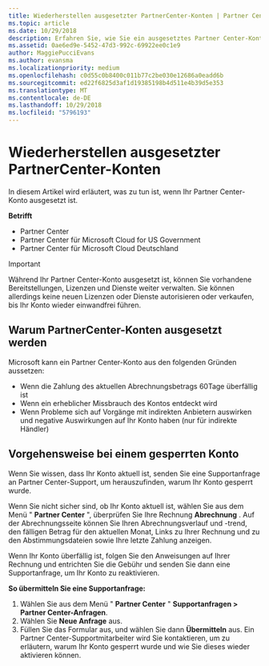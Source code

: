 ```yaml
---
title: Wiederherstellen ausgesetzter PartnerCenter-Konten | Partner Center
ms.topic: article
ms.date: 10/29/2018
description: Erfahren Sie, wie Sie ein ausgesetztes Partner Center-Konto wiederherstellen, warum Partner Center-Konten ausgesetzt werden, und wie Sie Ihr Konto verwenden können, während es ausgesetzt ist.
ms.assetid: 0ae6ed9e-5452-47d3-992c-69922ee0c1e9
author: MaggiePucciEvans
ms.author: evansma
ms.localizationpriority: medium
ms.openlocfilehash: c0d55c0b8400c011b77c2be030e12686a0eadd6b
ms.sourcegitcommit: ed22f6825d3af1d19385198b4d511e4b39d5e353
ms.translationtype: MT
ms.contentlocale: de-DE
ms.lasthandoff: 10/29/2018
ms.locfileid: "5796193"
---
```

# <a name="restore-a-suspended-partner-center-account"></a>Wiederherstellen ausgesetzter PartnerCenter-Konten

In diesem Artikel wird erläutert, was zu tun ist, wenn Ihr Partner Center-Konto ausgesetzt ist.

**Betrifft**

-  Partner Center
-  Partner Center für Microsoft Cloud for US Government
-  Partner Center für Microsoft Cloud Deutschland

> [!IMPORTANT]  
> Während Ihr Partner Center-Konto ausgesetzt ist, können Sie vorhandene Bereitstellungen, Lizenzen und Dienste weiter verwalten. Sie können allerdings keine neuen Lizenzen oder Dienste autorisieren oder verkaufen, bis Ihr Konto wieder einwandfrei führen.

## <a name="why-partner-center-accounts-are-suspended"></a>Warum PartnerCenter-Konten ausgesetzt werden

Microsoft kann ein Partner Center-Konto aus den folgenden Gründen aussetzen:

- Wenn die Zahlung des aktuellen Abrechnungsbetrags 60Tage überfällig ist 
- Wenn ein erheblicher Missbrauch des Kontos entdeckt wird
- Wenn Probleme sich auf Vorgänge mit indirekten Anbietern auswirken und negative Auswirkungen auf Ihr Konto haben (nur für indirekte Händler)

## <a name="what-to-do-if-your-account-is-suspended"></a>Vorgehensweise bei einem gesperrten Konto

Wenn Sie wissen, dass Ihr Konto aktuell ist, senden Sie eine Supportanfrage an Partner Center-Support, um herauszufinden, warum Ihr Konto gesperrt wurde. 

Wenn Sie nicht sicher sind, ob Ihr Konto aktuell ist, wählen Sie aus dem Menü " **Partner Center** ", überprüfen Sie Ihre Rechnung **Abrechnung** . Auf der Abrechnungsseite können Sie Ihren Abrechnungsverlauf und -trend, den fälligen Betrag für den aktuellen Monat, Links zu Ihrer Rechnung und zu den Abstimmungsdateien sowie Ihre letzte Zahlung anzeigen.

Wenn Ihr Konto überfällig ist, folgen Sie den Anweisungen auf Ihrer Rechnung und entrichten Sie die Gebühr und senden Sie dann eine Supportanfrage, um Ihr Konto zu reaktivieren. 

**So übermitteln Sie eine Supportanfrage:**

1.  Wählen Sie aus dem Menü " **Partner Center** " **Supportanfragen > Partner Center-Anfragen**.
2.  Wählen Sie **Neue Anfrage** aus. 
3.  Füllen Sie das Formular aus, und wählen Sie dann **Übermitteln** aus. Ein Partner Center-Supportmitarbeiter wird Sie kontaktieren, um zu erläutern, warum Ihr Konto gesperrt wurde und wie Sie dieses wieder aktivieren können.



